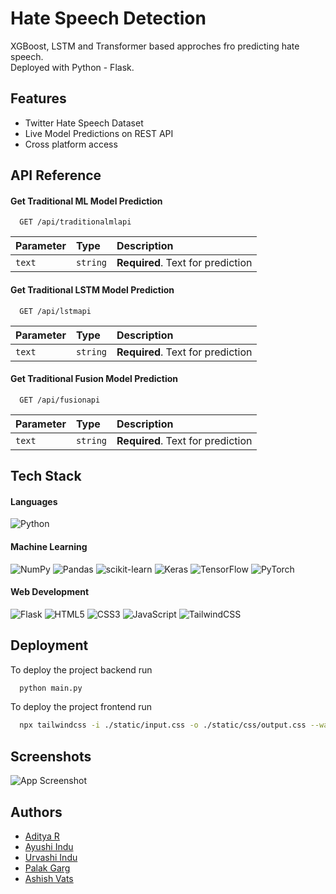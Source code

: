 
# Hate Speech Detection
XGBoost, LSTM and Transformer based approches fro predicting hate speech.  
Deployed with Python - Flask.


## Features

- Twitter Hate Speech Dataset
- Live Model Predictions on REST API
- Cross platform access

## API Reference

#### Get Traditional ML Model Prediction

```http
  GET /api/traditionalmlapi
```

| Parameter | Type     | Description                |
| :-------- | :------- | :------------------------- |
| `text` | `string` | **Required**. Text for prediction |

#### Get Traditional LSTM Model Prediction

```http
  GET /api/lstmapi
```

| Parameter | Type     | Description                       |
| :-------- | :------- | :-------------------------------- |
| `text` | `string` | **Required**. Text for prediction |


#### Get Traditional Fusion Model Prediction

```http
  GET /api/fusionapi
```

| Parameter | Type     | Description                       |
| :-------- | :------- | :-------------------------------- |
| `text` | `string` | **Required**. Text for prediction |

## Tech Stack

#### Languages
![Python](https://img.shields.io/badge/python-3670A0?style=for-the-badge&logo=python&logoColor=ffdd54)


#### Machine Learning
![NumPy](https://img.shields.io/badge/numpy-%23013243.svg?style=for-the-badge&logo=numpy&logoColor=white)
![Pandas](https://img.shields.io/badge/pandas-%23150458.svg?style=for-the-badge&logo=pandas&logoColor=white)
![scikit-learn](https://img.shields.io/badge/scikit--learn-%23F7931E.svg?style=for-the-badge&logo=scikit-learn&logoColor=white)
![Keras](https://img.shields.io/badge/Keras-%23D00000.svg?style=for-the-badge&logo=Keras&logoColor=white)
![TensorFlow](https://img.shields.io/badge/TensorFlow-FF6F00?style=for-the-badge&logo=tensorflow&logoColor=white)
![PyTorch](https://img.shields.io/badge/PyTorch-%23EE4C2C.svg?style=for-the-badge&logo=PyTorch&logoColor=white)

#### Web Development
![Flask](https://img.shields.io/badge/-Flask-blue?logo=flask&logoColor=black&style=for-the-badge) ![HTML5](https://img.shields.io/badge/html5-%23E34F26.svg?style=for-the-badge&logo=html5&logoColor=white)
![CSS3](https://img.shields.io/badge/css3-%231572B6.svg?style=for-the-badge&logo=css3&logoColor=white)
![JavaScript](https://img.shields.io/badge/javascript-%23323330.svg?style=for-the-badge&logo=javascript&logoColor=%23F7DF1E) ![TailwindCSS](https://img.shields.io/badge/tailwindcss-%2338B2AC.svg?style=for-the-badge&logo=tailwind-css&logoColor=white)


## Deployment

To deploy the project backend run

```bash
  python main.py
```

To deploy the project frontend run

```bash
  npx tailwindcss -i ./static/input.css -o ./static/css/output.css --watch

```


## Screenshots

![App Screenshot](https://via.placeholder.com/468x300?text=App+Screenshot+Here)


## Authors

- [Aditya R](https://www.github.com/adityarags)
- [Ayushi Indu](https://www.github.com/ayushi200116)
- [Urvashi Indu](https://www.github.com/urvashi16)
- [Palak Garg](https://www.github.com)
- [Ashish Vats](https://www.github.com)
